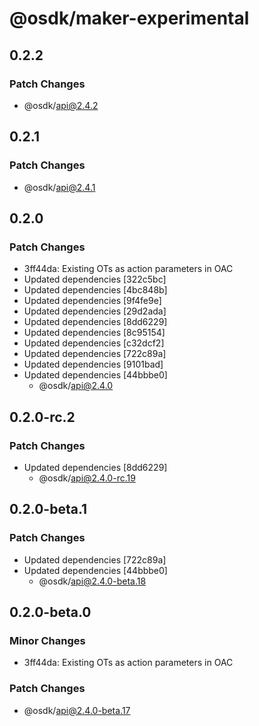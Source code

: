 # @osdk/maker-experimental

## 0.2.2

### Patch Changes

- @osdk/api@2.4.2

## 0.2.1

### Patch Changes

- @osdk/api@2.4.1

## 0.2.0

### Patch Changes

- 3ff44da: Existing OTs as action parameters in OAC
- Updated dependencies [322c5bc]
- Updated dependencies [4bc848b]
- Updated dependencies [9f4fe9e]
- Updated dependencies [29d2ada]
- Updated dependencies [8dd6229]
- Updated dependencies [8c95154]
- Updated dependencies [c32dcf2]
- Updated dependencies [722c89a]
- Updated dependencies [9101bad]
- Updated dependencies [44bbbe0]
  - @osdk/api@2.4.0

## 0.2.0-rc.2

### Patch Changes

- Updated dependencies [8dd6229]
  - @osdk/api@2.4.0-rc.19

## 0.2.0-beta.1

### Patch Changes

- Updated dependencies [722c89a]
- Updated dependencies [44bbbe0]
  - @osdk/api@2.4.0-beta.18

## 0.2.0-beta.0

### Minor Changes

- 3ff44da: Existing OTs as action parameters in OAC

### Patch Changes

- @osdk/api@2.4.0-beta.17
